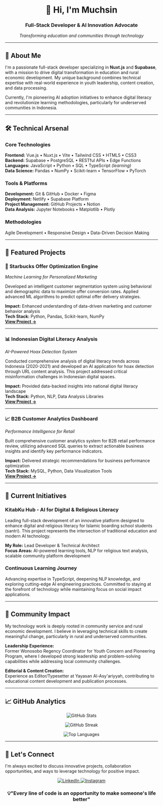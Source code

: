 <div align="center">
  <h1>👋 Hi, I'm Muchsin</h1>
  <h3>Full-Stack Developer & AI Innovation Advocate</h3>
  <p><em>Transforming education and communities through technology</em></p>
</div>

---

## 🎯 About Me

I'm a passionate full-stack developer specializing in **Nuxt.js** and **Supabase**, with a mission to drive digital transformation in education and rural economic development. My unique background combines technical expertise with real-world experience in youth leadership, content creation, and data processing.

Currently, I'm pioneering AI adoption initiatives to enhance digital literacy and revolutionize learning methodologies, particularly for underserved communities in Indonesia.

---

## 🛠️ Technical Arsenal

### **Core Technologies**
**Frontend:** Vue.js • Nuxt.js • Vite • Tailwind CSS • HTML5 • CSS3  
**Backend:** Supabase • PostgreSQL • RESTful APIs • Edge Functions  
**Languages:** JavaScript • Python • SQL • TypeScript *(learning)*  
**Data Science:** Pandas • NumPy • Scikit-learn • TensorFlow • PyTorch  

### **Tools & Platforms**
**Development:** Git & GitHub • Docker • Figma  
**Deployment:** Netlify • Supabase Platform  
**Project Management:** GitHub Projects • Notion  
**Data Analysis:** Jupyter Notebooks • Matplotlib • Plotly  

### **Methodologies**
Agile Development • Responsive Design • Data-Driven Decision Making

---

## 🚀 Featured Projects

### 🎯 **Starbucks Offer Optimization Engine**
*Machine Learning for Personalized Marketing*

Developed an intelligent customer segmentation system using behavioral and demographic data to maximize offer conversion rates. Applied advanced ML algorithms to predict optimal offer delivery strategies.

**Impact:** Enhanced understanding of data-driven marketing and customer behavior analysis  
**Tech Stack:** Python, Pandas, Scikit-learn, NumPy  
**[View Project →](https://github.com/mmuchsin/starbucks-optimization/)**

---

### 📊 **Indonesian Digital Literacy Analysis**
*AI-Powered Hoax Detection System*

Conducted comprehensive analysis of digital literacy trends across Indonesia (2020-2021) and developed an AI application for hoax detection through URL content analysis. This project addressed critical misinformation challenges in Indonesian digital spaces.

**Impact:** Provided data-backed insights into national digital literacy landscape  
**Tech Stack:** Python, NLP, Data Analysis Libraries  
**[View Project →](https://github.com/mmuchsin/tetriscap-project)**

---

### 📈 **B2B Customer Analytics Dashboard**
*Performance Intelligence for Retail*

Built comprehensive customer analytics system for B2B retail performance review, utilizing advanced SQL queries to extract actionable business insights and identify key performance indicators.

**Impact:** Delivered strategic recommendations for business performance optimization  
**Tech Stack:** MySQL, Python, Data Visualization Tools  
**[View Project →](https://github.com/mmuchsin/customer-analytics-report)**

---

## 🌟 Current Initiatives

### **KitabKu Hub - AI for Digital & Religious Literacy**
Leading full-stack development of an innovative platform designed to enhance digital and religious literacy for Islamic boarding school students (santri). This project represents the intersection of traditional education and modern AI technology.

**My Role:** Lead Developer & Technical Architect  
**Focus Areas:** AI-powered learning tools, NLP for religious text analysis, scalable community platform development

### **Continuous Learning Journey**
Advancing expertise in TypeScript, deepening NLP knowledge, and exploring cutting-edge AI engineering practices. Committed to staying at the forefront of technology while maintaining focus on social impact applications.

---

## 🤝 Community Impact

My technology work is deeply rooted in community service and rural economic development. I believe in leveraging technical skills to create meaningful change, particularly in rural and underserved communities.

**Leadership Experience:**  
Former Wonosobo Regency Coordinator for Youth Concern and Pioneering Program, where I developed strong leadership and problem-solving capabilities while addressing local community challenges.

**Editorial & Content Creation:**  
Experience as Editor/Typesetter at Yayasan Al-Asy'ariyyah, contributing to educational content development and publication processes.

---

## 📈 GitHub Analytics

<p align="center">
  <img src="https://github-readme-stats.vercel.app/api?username=mmuchsin&theme=gotham&hide_border=false&include_all_commits=true&count_private=false&show_icons=true" alt="GitHub Stats" />
</p>

<p align="center">
  <img src="https://nirzak-streak-stats.vercel.app/?user=mmuchsin&theme=gotham&hide_border=false" alt="GitHub Streak" />
</p>

<p align="center">
  <img src="https://github-readme-stats.vercel.app/api/top-langs/?username=mmuchsin&theme=gotham&hide_border=false&layout=compact" alt="Top Languages" />
</p>

---

## 🤝 Let's Connect

I'm always excited to discuss innovative projects, collaboration opportunities, and ways to leverage technology for positive impact.

<p align="center">
  <a href="https://linkedin.com/in/m-muchsin" target="_blank">
    <img src="https://img.shields.io/badge/LinkedIn-0077B5?style=for-the-badge&logo=linkedin&logoColor=white" alt="LinkedIn"/>
  </a>
  <a href="https://instagram.com/mmuchsinn" target="_blank">
    <img src="https://img.shields.io/badge/Instagram-E4405F?style=for-the-badge&logo=Instagram&logoColor=white" alt="Instagram"/>
  </a>
</p>

<div align="center">
  <h3>💡"Every line of code is an opportunity to make someone's life better"</h3>
</div>
